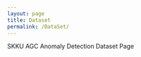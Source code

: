```yaml
---
layout: page
title: Dataset
permalink: /DataSet/
---
```


<p> SKKU AGC Anomaly Detection Dataset Page</p>
